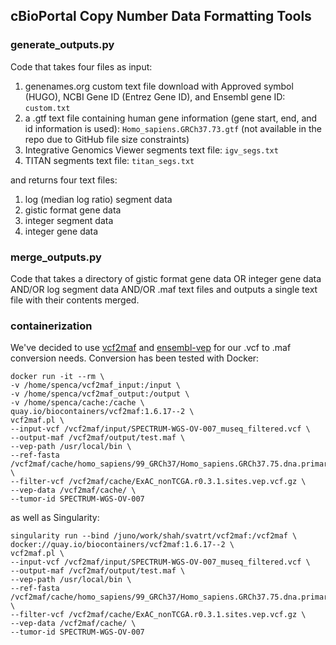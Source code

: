 ## cBioPortal Copy Number Data Formatting Tools

### generate_outputs.py

Code that takes four files as input:

1. genenames.org custom text file download with Approved symbol (HUGO), NCBI Gene ID (Entrez Gene ID), and Ensembl gene ID: `custom.txt`
2. a .gtf text file containing human gene information (gene start, end, and id information is used): `Homo_sapiens.GRCh37.73.gtf` (not available in the repo due to GitHub file size constraints)
3. Integrative Genomics Viewer segments text file: `igv_segs.txt`
4. TITAN segments text file: `titan_segs.txt`

and returns four text files:

1. log (median log ratio) segment data
2. gistic format gene data
3. integer segment data
4. integer gene data

### merge_outputs.py

Code that takes a directory of gistic format gene data OR integer gene data AND/OR log segment data AND/OR .maf text files and outputs a single text file with their contents merged.

### containerization

We've decided to use [vcf2maf](https://github.com/mskcc/vcf2maf) and [ensembl-vep](https://github.com/Ensembl/ensembl-vep) for our .vcf to .maf conversion needs.
Conversion has been tested with Docker:

```
docker run -it --rm \
-v /home/spenca/vcf2maf_input:/input \
-v /home/spenca/vcf2maf_output:/output \
-v /home/spenca/cache:/cache \
quay.io/biocontainers/vcf2maf:1.6.17--2 \
vcf2maf.pl \
--input-vcf /vcf2maf/input/SPECTRUM-WGS-OV-007_museq_filtered.vcf \
--output-maf /vcf2maf/output/test.maf \
--vep-path /usr/local/bin \
--ref-fasta /vcf2maf/cache/homo_sapiens/99_GRCh37/Homo_sapiens.GRCh37.75.dna.primary_assembly.fa.gz \
--filter-vcf /vcf2maf/cache/ExAC_nonTCGA.r0.3.1.sites.vep.vcf.gz \
--vep-data /vcf2maf/cache/ \
--tumor-id SPECTRUM-WGS-OV-007
```

as well as Singularity:

```
singularity run --bind /juno/work/shah/svatrt/vcf2maf:/vcf2maf \
docker://quay.io/biocontainers/vcf2maf:1.6.17--2 \
vcf2maf.pl \
--input-vcf /vcf2maf/input/SPECTRUM-WGS-OV-007_museq_filtered.vcf \
--output-maf /vcf2maf/output/test.maf \
--vep-path /usr/local/bin \
--ref-fasta /vcf2maf/cache/homo_sapiens/99_GRCh37/Homo_sapiens.GRCh37.75.dna.primary_assembly.fa.gz \
--filter-vcf /vcf2maf/cache/ExAC_nonTCGA.r0.3.1.sites.vep.vcf.gz \
--vep-data /vcf2maf/cache/ \
--tumor-id SPECTRUM-WGS-OV-007
```
